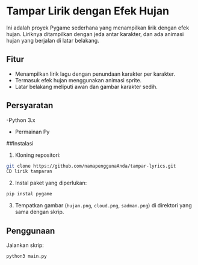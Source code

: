 # Tampar Lirik dengan Efek Hujan

Ini adalah proyek Pygame sederhana yang menampilkan lirik dengan efek hujan. Liriknya ditampilkan dengan jeda antar karakter, dan ada animasi hujan yang berjalan di latar belakang.

## Fitur

- Menampilkan lirik lagu dengan penundaan karakter per karakter.
- Termasuk efek hujan menggunakan animasi sprite.
- Latar belakang meliputi awan dan gambar karakter sedih.

## Persyaratan

-Python 3.x
- Permainan Py

##Instalasi

1. Kloning repositori:

 ```bash
 git clone https://github.com/namapenggunaAnda/tampar-lyrics.git
 CD lirik tamparan
 ```

2. Instal paket yang diperlukan:

 ```bash
 pip instal pygame
 ```

3. Tempatkan gambar (`hujan.png`, `cloud.png`, `sadman.png`) di direktori yang sama dengan skrip.

## Penggunaan

Jalankan skrip:

``` bash
python3 main.py
